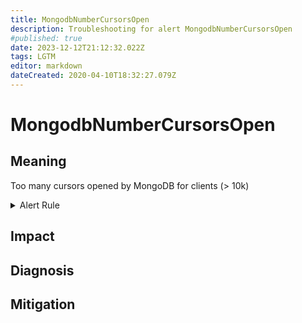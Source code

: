 ```yaml
---
title: MongodbNumberCursorsOpen
description: Troubleshooting for alert MongodbNumberCursorsOpen
#published: true
date: 2023-12-12T21:12:32.022Z
tags: LGTM
editor: markdown
dateCreated: 2020-04-10T18:32:27.079Z
---
```


# MongodbNumberCursorsOpen

## Meaning
[//]: # "Short paragraph that explains what the alert means"
Too many cursors opened by MongoDB for clients (> 10k)

<details>
  <summary>Alert Rule</summary>

  ```yaml
alert: MongodbNumberCursorsOpen
expr: mongodb_metrics_cursor_open{state="total_open"} > 10000
for: 2m
labels:
    severity: warning
annotations:
    summary: MongoDB number cursors open (instance {{ $labels.instance }})
    description: |-
        Too many cursors opened by MongoDB for clients (> 10k)
          VALUE = {{ $value }}
          LABELS = {{ $labels }}
    runbook: https://github.com/srerun/prometheus-alerts/content/runbooks/MongodbNumberCursorsOpen

  ```
</details>


## Impact
[//]: # "What could / will happen if the alert is not addressed"



## Diagnosis
[//]: # "Steps to take to identify the cause of the problem"



## Mitigation
[//]: # "The steps necessary to resolve the alert"
